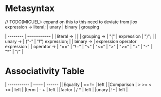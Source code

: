 # Metasyntax

// TODO(MIGUEL): expand on this to this need to deviate from jlox
expression -> literal; | unary | binary | grouping

| --------      |        ------------                                           |
| literal    -> |                                                               |
| grouping   -> | "(" | expression | ")";                                       |
| unary      -> | ("-" | "!") expression;                                       |
| binary     -> | expression operator expression                                |
| operator   -> | "==" | "!=" | "<" | "<=" | ">" | ">=" | "+" | "-" | "*" | "/" |


# Associativity Table
| ----------- | -----     |   ------ |
|Equality     | == !=     |  left    |
|Comparison   | > >= < <= |  left    |
|term         | - +       |  left    |
|factor       | / *       |  left    |
|unary        |! -        |  left    |


